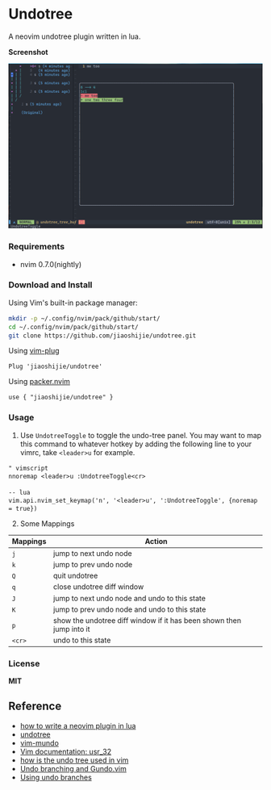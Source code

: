 # Undotree

A neovim undotree plugin written in lua.

**Screenshot**

![undotree](./screenshot/undotree.png)

### Requirements

- nvim 0.7.0(nightly)

### Download and Install

Using Vim's built-in package manager:

```sh
mkdir -p ~/.config/nvim/pack/github/start/
cd ~/.config/nvim/pack/github/start/
git clone https://github.com/jiaoshijie/undotree.git
```

Using [vim-plug](https://github.com/junegunn/vim-plug)

```
Plug 'jiaoshijie/undotree'
```

Using [packer.nvim](https://github.com/wbthomason/packer.nvim)

```
use { "jiaoshijie/undotree" }
```

### Usage

1. Use `UndotreeToggle` to toggle the undo-tree panel. You may want to map this command to whatever hotkey by adding the following line to your vimrc, take `<leader>u` for example.

```
" vimscript
nnoremap <leader>u :UndotreeToggle<cr>

-- lua
vim.api.nvim_set_keymap('n', '<leader>u', ':UndotreeToggle', {noremap = true})
```

2. Some Mappings

| Mappings | Action                                                               |
| ----     | ----                                                                 |
| `j`      | jump to next undo node                                               |
| `k`      | jump to prev undo node                                               |
| `Q`      | quit undotree                                                        |
| `q`      | close undotree diff window                                           |
| `J`      | jump to next undo node and undo to this state                        |
| `K`      | jump to prev undo node and undo to this state                        |
| `p`      | show the undotree diff window if it has been shown then jump into it |
| `<cr>`   | undo to this state                                                   |


### License

**MIT**

## Reference

- [how to write a neovim plugin in lua](https://dev.to/2nit/how-to-write-neovim-plugins-in-lua-5cca)
- [undotree](https://github.com/mbbill/undotree)
- [vim-mundo](https://github.com/simnalamburt/vim-mundo)
- [Vim documentation: usr_32](http://vimdoc.sourceforge.net/htmldoc/usr_32.html)
- [how is the undo tree used in vim](https://stackoverflow.com/questions/1088864/how-is-the-undo-tree-used-in-vim)
- [Undo branching and Gundo.vim](http://vimcasts.org/episodes/undo-branching-and-gundo-vim/)
- [Using undo branches](https://vim.fandom.com/wiki/Using_undo_branches)
